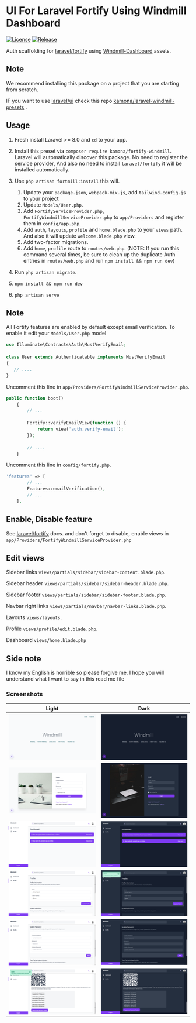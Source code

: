 # UI For Laravel Fortify Using Windmill Dashboard

[![License](https://img.shields.io/github/license/Kamona-WD/fortify-windmill)](https://github.com/Kamona-WD/fortify-windmill/blob/main/LICENSE)
[![Release](https://img.shields.io/github/release/Kamona-WD/fortify-windmill)](https://github.com/Kamona-WD/fortify-windmill/releases)

Auth scaffolding for [laravel/fortify](https://github.com/laravel/fortify) using [Windmill-Dashboard](https://github.com/estevanmaito/windmill-dashboard) assets.

## Note

We recommend installing this package on a project that you are starting from scratch.

IF you want to use [laravel/ui](https://github.com/laravel/ui) check this repo [kamona/laravel-windmill-presets](https://github.com/Kamona-WD/laravel-windmill-presets) .

## Usage

1. Fresh install Laravel >= 8.0 and `cd` to your app.
2. Install this preset via `composer require kamona/fortify-windmill`. Laravel will automatically discover this package. No need to register the service provider,
   And also no need to install `laravel/fortify` it will be installed automatically.

3. Use `php artisan fortmill:install` this will.
   1. Update your `package.json`, `webpack-mix.js`, add `tailwind.config.js` to your project
   2. Update `Models/User.php`.
   3. Add `FortifyServiceProvider.php`, `FortifyWindmillServiceProvider.php` to `app/Providers` and register them in `config/app.php`.
   4. Add `auth`, `layouts`, `profile` and `home.blade.php` to your `views` path. And also it will update `welcome.blade.php` view.
   5. Add two-factor migrations.
   6. Add `home`, `profile` route to `routes/web.php`.
      (NOTE: If you run this command several times, be sure to clean up the duplicate Auth entries in `routes/web.php` and run `npm install && npm run dev`)
4. Run `php artisan migrate`.
5. `npm install && npm run dev`
6. `php artisan serve`

## Note

All Fortify features are enabled by default except email verification. To enable it edit your `Models/User.php` model

```php
use Illuminate\Contracts\Auth\MustVerifyEmail;

class User extends Authenticatable implements MustVerifyEmail
{
   // ....
}
```

Uncomment this line in `app/Providers/FortifyWindmillServiceProvider.php`.

```php
public function boot()
    {
        // ...

        Fortify::verifyEmailView(function () {
            return view('auth.verify-email');
        });

        // ....
    }
```

Uncomment this line in `config/fortify.php`.

```php
'features' => [
        // ...
        Features::emailVerification(),
        // ...
    ],
```

## Enable, Disable feature

See [laravel/fortify](https://github.com/laravel/fortify#readme) docs. and don't forget to disable, enable views in `app/Providers/FortifyWindmillServiceProvider.php`

## Edit views

Sidebar links `views/partials/sidebar/sidebar-content.blade.php`.

Sidebar header `views/partials/sidebar/sidebar-header.blade.php`.

Sidebar footer `views/partials/sidebar/sidebar-footer.blade.php`.

Navbar right links `views/partials/navbar/navbar-links.blade.php`.

Layouts `views/layouts`.

Profile `views/profile/edit.blade.php`.

Dashboard `views/home.blade.php`

## Side note

I know my English is horrible so please forgive me. I hope you will understand what I want to say in this read me file

### Screenshots

| Light                                                | Dark                                                |
| ---------------------------------------------------- | --------------------------------------------------- |
| ![Welcome Light](/screens/welcome-light.png)         | ![Welcome Dark](/screens/welcome-dark.png)          |
| ![Login Light](/screens/login-light.png)             | ![Login Dark](/screens/login-dark.png)              |
| ![Dashboard Light](/screens/home-light.png)          | ![Dashboard Dark](/screens/home-dark.png)           |
| ![Profile Light](screens/profile-light.png)          | ![Profile Dark](/screens/profile-dark.png)          |
| ![Profile Light](screens/profile-password-light.png) | ![Profile Dark](/screens/profile-password-dark.png) |
| ![Profile Light](screens/two-factor-light.png)       | ![Profile Dark](/screens/two-factor-dark.png)       |
